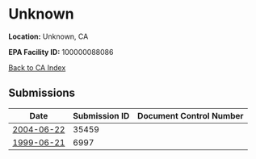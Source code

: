 # Unknown

**Location:** Unknown, CA

**EPA Facility ID:** 100000088086

[Back to CA Index](../../index.md)

## Submissions

| Date | Submission ID | Document Control Number |
|------|--------------|-------------------------|
| [2004-06-22](submissions/35459.md) | 35459 |  |
| [1999-06-21](submissions/6997.md) | 6997 |  |
